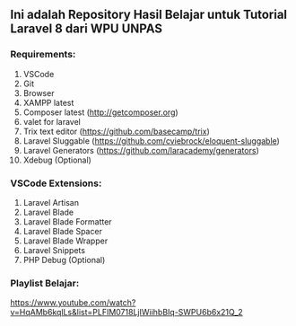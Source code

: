 ## Ini adalah Repository Hasil Belajar untuk Tutorial Laravel 8 dari WPU UNPAS
### Requirements:
1. VSCode
2. Git
3. Browser
4. XAMPP latest
5. Composer latest (http://getcomposer.org)
6. valet for laravel 
7. Trix text editor (https://github.com/basecamp/trix)
8. Laravel Sluggable (https://github.com/cviebrock/eloquent-sluggable)
9. Laravel Generators (https://github.com/laracademy/generators)
10. Xdebug (Optional)
### VSCode Extensions:
1. Laravel Artisan
2. Laravel Blade
3. Laravel Blade Formatter
4. Laravel Blade Spacer
5. Laravel Blade Wrapper
6. Laravel Snippets 
7. PHP Debug (Optional)
### Playlist Belajar:
https://www.youtube.com/watch?v=HqAMb6kqlLs&list=PLFIM0718LjIWiihbBIq-SWPU6b6x21Q_2
